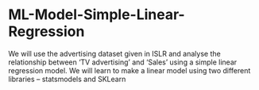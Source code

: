 # ML-Model-Simple-Linear-Regression

We will use the advertising dataset given in ISLR and analyse the relationship between ‘TV advertising’ and ‘Sales’ using a simple linear regression model. We will learn to make a linear model using two different libraries – statsmodels and SKLearn

